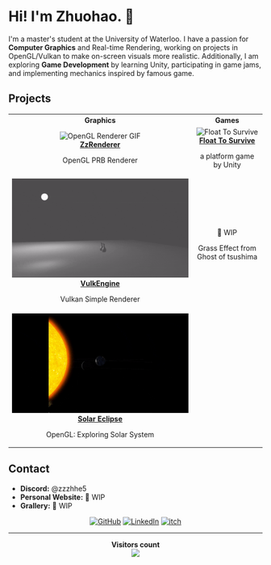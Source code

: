# Hi! I'm Zhuohao. 👋

I'm a master's student at the University of Waterloo. I have a passion for **Computer Graphics** and Real-time Rendering, working on projects in OpenGL/Vulkan to make on-screen visuals more realistic. Additionally, I am exploring **Game Development** by learning Unity, participating in game jams, and implementing mechanics inspired by famous game. 

## Projects
<div align="center">
<table>
  <tr>
    <th><strong>Graphics</strong></th>
    <th><strong>Games</strong></th>
  </tr>
  <tr>
    <td style="text-align: center;">
      <img src="Assets/ZzRenderer.gif" alt="OpenGL Renderer GIF" style="width:100%;"/>
      <br>
      <b><a href="https://github.com/ZzzhHe/ZzRenderer">ZzRenderer</a></b>
      <p>OpenGL PRB Renderer</p>
    </td>
    <td style="text-align: center;">
      <img src="Assets/FloatToSurvive.gif" alt="Float To Survive" style="width:100%;"/>
      <br>
      <b><a href="https://howhao.itch.io/float-to-survive">Float To Survive</a></b>
      <p>a platform game by Unity</p>
    </td>
  </tr>
  <tr>
    <td style="text-align: center;">
      <img src="Assets/VulkEngine.gif" alt="Vulkan Renderer GIF" style="width:100%;"/>
      <br>
      <b><a href="https://github.com/ZzzhHe/VulkEngine">VulkEngine</a></b>
      <p>Vulkan Simple Renderer</p>
    </td>
    <td style="text-align: center;">
      <!-- <h4><a href="https://github.com/yourusername/mechanics-demo">Mechanics Demo</a></h4> -->
      <p>🚧 WIP </p>
      <p>Grass Effect from Ghost of tsushima</p>
    </td>
  </tr>
  <tr>
    <td style="text-align: center;">
      <img src="Assets/SolarSystem.gif" alt="Solar System GIF" style="width:100%;"/>
      <br>
      <b><a href="https://github.com/ZzzhHe/SolarSystem">Solar Eclipse</a></b><p>OpenGL: Exploring Solar System</p>
    </td>
    <td style="text-align: center;">
      <br>
    </td>
  </tr>
</table>
</div>



## Contact

- **Discord:** @zzzhhe5
- **Personal Website:** 🚧 WIP
- **Grallery:** 🚧 WIP

<p align="center">
  <a href="https://github.com/ZzzhHe">
    <picture>
      <source media="(prefers-color-scheme: dark)" srcset="https://cdn.simpleicons.org/github/white">
      <img alt="GitHub" title="GitHub" height="48" width="48" src="https://cdn.simpleicons.org/github"></picture></a>
  <a href="https://www.linkedin.com/in/zhuohao-he-5087392a7">
    <img alt="LinkedIn" title="LinkedIn" height="48" width="48" src="https://cdn.simpleicons.org/linkedin"></a>
  <a href="https://howhao.itch.io/">
    <img alt="itch" title="itch" height="48" width="48" src="https://cdn.simpleicons.org/itchdotio"></a>
</p>


---

<p align="center">
  <b>Visitors count</b><br>
  <img src="https://profile-counter.glitch.me/ZzzhHe/count.svg" />
</p>
